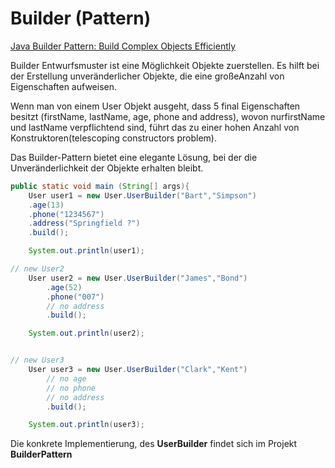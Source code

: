 

# Builder (Pattern)

[Java Builder Pattern: Build Complex Objects Efficiently](https://howtodoinjava.com/design-patterns/creational/builder-pattern-in-java/)

Builder Entwurfsmuster ist eine Möglichkeit Objekte zuerstellen. Es hilft bei der Erstellung unveränderlicher Objekte, die eine großeAnzahl von Eigenschaften aufweisen.

Wenn man von einem User Objekt ausgeht, dass 5 final Eigenschaften besitzt (firstName, lastName, age, phone and address), wovon nurfirstName und lastName verpflichtend sind, führt das zu einer hohen Anzahl von Konstruktoren(telescoping constructors problem).

Das Builder-Pattern bietet eine elegante Lösung, bei der die Unveränderlichkeit der Objekte erhalten bleibt.



```java
public static void main (String[] args){
    User user1 = new User.UserBuilder("Bart","Simpson")
    .age(13)
    .phone("1234567")
    .address("Springfield ?")
    .build();

    System.out.println(user1);

// new User2
    User user2 = new User.UserBuilder("James","Bond")
        .age(52)
        .phone("007")
        // no address
        .build();

    System.out.println(user2);


// new User3
    User user3 = new User.UserBuilder("Clark","Kent")
        // no age
        // no phone
        // no address
        .build();

    System.out.println(user3);
```



Die konkrete Implementierung, des **UserBuilder** findet sich im Projekt **BuilderPattern**
